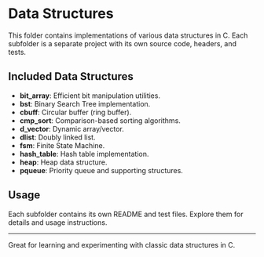 # Data Structures

This folder contains implementations of various data structures in C. Each subfolder is a separate project with its own source code, headers, and tests.

## Included Data Structures
- **bit_array**: Efficient bit manipulation utilities.
- **bst**: Binary Search Tree implementation.
- **cbuff**: Circular buffer (ring buffer).
- **cmp_sort**: Comparison-based sorting algorithms.
- **d_vector**: Dynamic array/vector.
- **dlist**: Doubly linked list.
- **fsm**: Finite State Machine.
- **hash_table**: Hash table implementation.
- **heap**: Heap data structure.
- **pqueue**: Priority queue and supporting structures.

## Usage
Each subfolder contains its own README and test files. Explore them for details and usage instructions.

---
Great for learning and experimenting with classic data structures in C.
